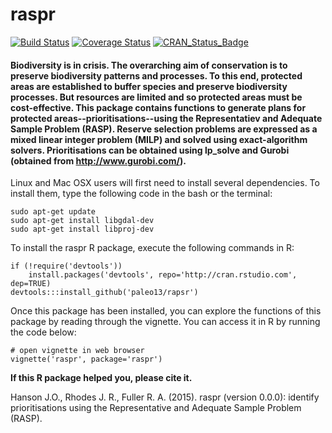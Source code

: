 raspr
============

[![Build Status](https://travis-ci.org/mlammens/raspr.svg?branch=master)](https://travis-ci.org/paleo13/rapsr)
[![Coverage Status](https://codecov.io/github/paleo13/rapsr/coverage.svg?branch=master)](https://codecov.io/github/paleo13/rapsr?branch=master)
[![CRAN_Status_Badge](http://www.r-pkg.org/badges/version/raspr)](http://cran.r-project.org/package=raspr)

#### Biodiversity is in crisis. The overarching aim of conservation is to preserve biodiversity patterns and processes. To this end, protected areas are established to buffer species and preserve biodiversity processes. But resources are limited and so protected areas must be cost-effective. This package contains functions to generate plans for protected areas--prioritisations--using the Representatiev and Adequate Sample Problem (RASP). Reserve selection problems are expressed as a mixed linear integer problem (MILP) and solved using exact-algorithm solvers. Prioritisations can be obtained using lp_solve and Gurobi (obtained from <http://www.gurobi.com/>).

Linux and Mac OSX users will first need to install several dependencies. To install them, type the following code in the bash or the terminal:

```
sudo apt-get update
sudo apt-get install libgdal-dev
sudo apt-get install libproj-dev
```

To install the raspr R package, execute the following commands in R:

```
if (!require('devtools'))
	install.packages('devtools', repo='http://cran.rstudio.com', dep=TRUE)
devtools:::install_github('paleo13/rapsr')
```

Once this package has been installed, you can explore the functions of this package by reading through the vignette. You can access it in R by running the code below:

```
# open vignette in web browser
vignette('raspr', package='raspr')
```

**If this R package helped you, please cite it.**

Hanson J.O., Rhodes J. R., Fuller R. A. (2015). raspr (version 0.0.0): identify prioritisations using the Representative and Adequate Sample Problem (RASP).

